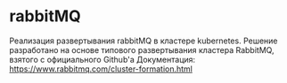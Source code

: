 # rabbitMQ
Реализация развертывания rabbitMQ в кластере kubernetes.
Решение разработано на основе типового развертывания кластера RabbitMQ, взятого с официального Github'а
Документация: https://www.rabbitmq.com/cluster-formation.html
